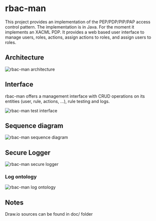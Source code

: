 rbac-man
========

This project provides an implementation of the PEP/PDP/PIP/PAP access control pattern. The implementation is in Java. For the moment it implements an XACML PDP. It provides a web based user interface to manage users, roles, actions, assign actions to roles, and assign users to roles.

Architecture
------------

![rbac-man architecture](https://raw.githubusercontent.com/cetic/rbac-man/master/doc/img/rbac-man-archi.png "rbac-man architecture")


Interface
---------

rbac-man offers a management interface with CRUD operations on its entities (user, rule, actions, ...), rule testing and logs.

![rbac-man test interface](https://raw.githubusercontent.com/cetic/rbac-man/master/doc/img/rbac-man-screenshot-test-interface.png "rbac-man test interface")

Sequence diagram
----------------

![rbac-man sequence diagram](https://raw.githubusercontent.com/cetic/rbac-man/master/doc/img/rbac-man-access_control_sequence_diagram.png "rbac-man sequence diagram")

Secure Logger
-------------

![rbac-man secure logger](https://raw.githubusercontent.com/cetic/rbac-man/master/doc/img/rbac-man-securelogger.png "rbac-man secure logger")

### Log ontology

![rbac-man log ontology](https://raw.githubusercontent.com/cetic/rbac-man/master/doc/img/rbac-man-log-ontology.png "rbac-man log ontology")

Notes
-----

Draw.io sources can be found in doc/ folder